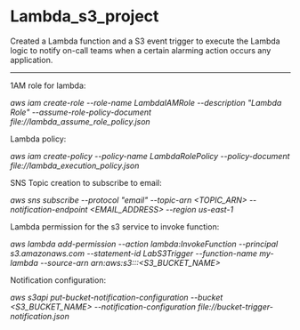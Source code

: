 # Lambda_s3_project
Created a Lambda function and a  S3 event trigger to execute the Lambda logic to notify on-call teams when a certain alarming action occurs any application. 

----------------------------------------------------------------------------------------------------------------------------------------------------------------------------------------------------------------


1AM role for lambda:

*aws iam create-role --role-name LambdaIAMRole --description "Lambda Role" --assume-role-policy-document file://lambda_assume_role_policy.json*


Lambda policy:

*aws iam create-policy --policy-name LambdaRolePolicy --policy-document file://lambda_execution_policy.json*


SNS Topic creation to subscribe to email:

*aws sns subscribe --protocol "email" --topic-arn <TOPIC_ARN> --notification-endpoint <EMAIL_ADDRESS> --region us-east-1*


Lambda permission for the s3 service to invoke function:

*aws lambda add-permission --action lambda:InvokeFunction --principal s3.amazonaws.com --statement-id LabS3Trigger --function-name my-lambda --source-arn arn:aws:s3:::<S3_BUCKET_NAME>*


Notification configuration:

*aws s3api put-bucket-notification-configuration --bucket <S3_BUCKET_NAME> --notification-configuration file://bucket-trigger-notification.json*
